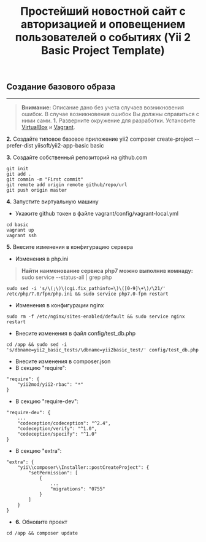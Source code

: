 <p align="center">
    <h1 align="center">Простейший новостной сайт с авторизацией и оповещением пользователей о событиях (Yii 2 Basic Project Template)</h1>
    <br>
</p>

## Создание базового образа
----------------------------------
> **Внимание:** Описание дано без учета случаев возникновения ошибок. В случае возникновения ошибок Вы должны справиться с ними сами. 
**1.** Разверните окружение для разработки.
Установите [VirtualBox](https://www.virtualbox.org/) и [Vagrant](https://www.vagrantup.com/).

**2.** Создайте типовое базовое приложение yii2
composer create-project --prefer-dist yiisoft/yii2-app-basic basic

**3.** Создайте собственный репозиторий на github.com
```
git init
git add .
git commin -m "First commit"
git remote add origin remote github/repo/url
git push origin master
```
**4.** Запустите виртуальную машину
- Укажите github токен в файле vagrant/config/vagrant-local.yml
```
cd basic
vagrant up
vagrant ssh
```

**5.** Внесите изменения в конфигурацию сервера

- Изменения в php.ini
> **Найти наименование сервиса php7 можно выполнив комнаду:** sudo service --status-all | grep php 

```
sudo sed -i 's/\(;\)\(cgi.fix_pathinfo=\)\([0-9]\+\)/\21/' /etc/php/7.0/fpm/php.ini && sudo service php7.0-fpm restart
```

- Изменения в конфигурации nginx
```
sudo rm -f /etc/nginx/sites-enabled/default && sudo service nginx restart
```

- Внесите изменения в файл config/test_db.php
```
cd /app && sudo sed -i 's/dbname=yii2_basic_tests/\dbname=yii2basic_test/' config/test_db.php
```

- Внесите изменения в composer.json
- В секцию "require":
````
"require": {
    "yii2mod/yii2-rbac": "*"
}
````

- В секцию "require-dev":
````
"require-dev": {
    ...
    "codeception/codeception": "^2.4",
    "codeception/verify": "^1.0",
    "codeception/specify": "^1.0"
}
````
- В секцию "extra":
````
"extra": {
    "yii\\composer\\Installer::postCreateProject": {
        "setPermission": [
            {
                ...
                "migrations": "0755"
            }
        ]
    }
}
````

- **6.** Обновите проект
```
cd /app && composer update
```
